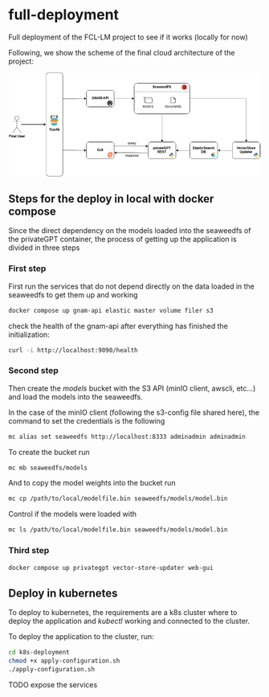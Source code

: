 # full-deployment
Full deployment of the FCL-LM project to see if it works (locally for now)

Following, we show the scheme of the final cloud architecture of the project:

![image](cloud_architecture.png)
## Steps for the deploy in local with docker compose
Since the direct dependency on the models loaded into the seaweedfs of the privateGPT container, the process of getting up the application is divided in three steps

### First step
First run the services that do not depend directly on the data loaded in the seaweedfs to get them up and working
```bash
docker compose up gnam-api elastic master volume filer s3 
```

check the health of the gnam-api after everything has finished the initialization:
```bash
curl -i http://localhost:9090/health
```
### Second step
Then create the _models_ bucket with the S3 API (minIO client, awscli, etc...) and load the models into the seaweedfs.

In the case of the minIO client (following the s3-config file shared here), the command to set the credentials is the following 
```bash
mc alias set seaweedfs http://localhost:8333 adminadmin adminadmin
```

To create the bucket run
```bash
mc mb seaweedfs/models
```

And to copy the model weights into the bucket run
```bash
mc cp /path/to/local/modelfile.bin seaweedfs/models/model.bin
```

Control if the models were loaded with 
```bash
mc ls /path/to/local/modelfile.bin seaweedfs/models/model.bin
```
### Third step
```bash
docker compose up privategpt vector-store-updater web-gui
```

## Deploy in kubernetes
To deploy to kubernetes, the requirements are a k8s cluster where to deploy the application and _kubectl_ working and connected to the cluster.

To deploy the application to the cluster, run:
```bash
cd k8s-deployment
chmod +x apply-configuration.sh 
./apply-configuration.sh
```

TODO expose the services